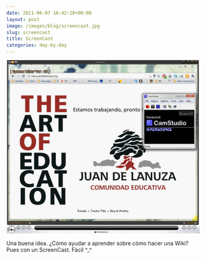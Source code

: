 ```yaml
---
date: 2011-06-07 16:42:18+00:00
layout: post
image: /images/blog/screencast.jpg
slug: screencast
title: ScreenCast
categories: day-by-day
---
```


[![](/images/blog/screencast.jpg)](/images/blog/screencast.jpg)

Una buena idea. ¿Cómo ayudar a aprender sobre cómo hacer una Wiki? Pues con un ScreenCast. Fácil ^_^
